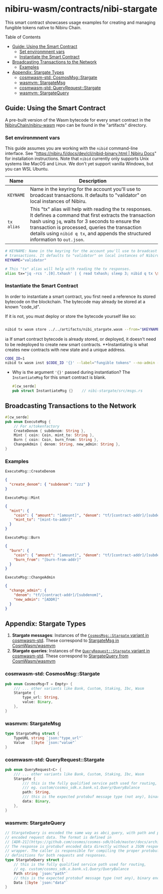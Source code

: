 # nibiru-wasm/contracts/nibi-stargate

This smart contract showcases usage examples for creating and managing fungible tokens native to Nibiru Chain.

Table of Contents

- [Guide: Using the Smart Contract](#guide-using-the-smart-contract)
  - [Set environmnent vars](#set-environmnent-vars)
  - [Instantiate the Smart Contract](#instantiate-the-smart-contract)
- [Broadcasting Transactions to the Network](#broadcasting-transactions-to-the-network)
  - [Examples](#examples)
- [Appendix: Stargate Types](#appendix-stargate-types)
  - [cosmwasm-std: CosmosMsg::Stargate](#cosmwasm-std-cosmosmsgstargate)
  - [wasmvm: StargateMsg](#wasmvm-stargatemsg)
  - [cosmwasm-std: QueryRequest::Stargate](#cosmwasm-std-queryrequeststargate)
  - [wasmvm: StargateQuery](#wasmvm-stargatequery)

## Guide: Using the Smart Contract

A pre-built version of the Wasm bytecode for every smart contract in the
[NibiruChain/nibiru-wasm](https://github.com/NibiruChain/nibiru-wasm) repo can be
found in the "artifacts" directory.

### Set environmnent vars

This guide assumes you are working with the `nibid` command-line interface. See "[https://nibiru.fi/docs/dev/cli/nibid-binary.html | Nibiru Docs](https://nibiru.fi/docs/dev/cli)" for installation instructions. Note that `nibid` currently only supports Unix systems like MacOS and Linux. We don't yet support vanilla Windows, but you can WSL Ubuntu.

| Name | Description |
| --- | --- |
| `KEYNAME` | Name in the keyring for the account you'll use to broadcast transactions. It defaults to "validator" on local instances of Nibiru. |
| `tx alias` | This "tx" alias will help with reading the tx responses. It defines a command that first extracts the transaction hash using `jq`, waits for 3 seconds to ensure the transaction is processed, queries the transaction details using `nibid q tx`, and appends the structured information to `out.json`. |

```bash
# KEYNAME: Name in the keyring for the account you'll use to broadcast 
# transactions. It defaults to "validator" on local instances of Nibiru.
KEYNAME="validator"    

# This "tx" alias will help with reading the tx responses.
alias tx="jq -rcs '.[0].txhash' | { read txhash; sleep 3; nibid q tx \$txhash | jq '{txhash, height, code, logs, tx, gas_wanted, gas_used}' >> out.json}"
```

### Instantiate the Smart Contract

In order to instantiate a smart contract, you first need a reference its stored
bytecode on the blockchain. The bytecode may already be stored at a known
"code_id". 

If it is not, you must deploy or store the bytecode yourself like so:
```bash

nibid tx wasm store ../../artifacts/nibi_stargate.wasm --from="$KEYNAME" --gas=2000999 -y | tx
```

ℹ️a If smart contract bytecode is already stored, or deployed, it doesn't need to
be redeployed to create new smart contracts. **Instantiating is what creates new
contracts with new state and a unique address.

```bash
CODE_ID=1
nibid tx wasm inst $CODE_ID '{}' --label="fungible tokens" --no-admin --from="$KEYNAME" -y | tx 
```

- Why is the argument `'{}'` passed during instantiation?
    The `InstantiateMsg` for this smart contract is blank.
    ```rust
    #[cw_serde]
    pub struct InstantiateMsg {}    // nibi-stargate/src/msgs.rs
    ```

## Broadcasting Transactions to the Network

```rust
#[cw_serde]
pub enum ExecuteMsg {
    // For x/tokenfactory
    CreateDenom { subdenom: String },
    Mint { coin: Coin, mint_to: String },
    Burn { coin: Coin, burn_from: String },
    ChangeAdmin { denom: String, new_admin: String },
}
```

### Examples

`ExecuteMsg::CreateDenom`

```json
{
  "create_denom": { "subdenom": "zzz" }
}
```

`ExecuteMsg::Mint`

```json
{ 
  "mint": { 
    "coin": { "amount": "[amount]", "denom": "tf/[contract-addr]/[subdenom]" }, 
    "mint_to": "[mint-to-addr]" 
  } 
}
```

`ExecuteMsg::Burn`

```json
{ 
  "burn": { 
    "coin": { "amount": "[amount]", "denom": "tf/[contract-addr]/[subdenom]" }, 
    "burn_from": "[burn-from-addr]" 
  } 
}
```

`ExecuteMsg::ChangeAdmin`

```json
{ 
  "change_admin": { 
    "denom": "tf/[contract-addr]/[subdenom]", 
    "new_admin": "[ADDR]" 
  } 
}
```

## Appendix: Stargate Types

1.  **Stargate messages**: Instances of the [`CosmosMsg::Stargate` variant in
    cosmwasm-std](https://docs.rs/cosmwasm-std/1.4.1/cosmwasm_std/enum.CosmosMsg.html). These correspond to
    [StargateMsg in CosmWasm/wasmvm](https://pkg.go.dev/github.com/CosmWasm/wasmvm@v1.4.1/types#StargateMsg) 
2.  **Stargate queries**: Instances of the [`QueryRequest::Stargate` variant in
    cosmwasm-std](https://docs.rs/cosmwasm-std/1.4.1/cosmwasm_std/enum.QueryRequest.html). These correspond to
    [StargateQuery from CosmWasm/wasmvm](https://pkg.go.dev/github.com/CosmWasm/wasmvm@v1.4.1/types#StargateMsg)

### cosmwasm-std: CosmosMsg::Stargate

```rust
pub enum CosmosMsg<T = Empty> {
    /// ... other variants like Bank, Custom, Staking, Ibc, Wasm
    Stargate {
        type_url: String,
        value: Binary,
    },
}
```

### wasmvm: StargateMsg

```go
type StargateMsg struct {
	TypeURL string `json:"type_url"`
	Value   []byte `json:"value"`
}
```

### cosmwasm-std: QueryRequest::Stargate

```rust
pub enum QueryRequest<C> {
    /// ... other variants like Bank, Custom, Staking, Ibc, Wasm
    Stargate {
        /// this is the fully qualified service path used for routing,
        /// eg. custom/cosmos_sdk.x.bank.v1.Query/QueryBalance
        path: String,
        /// this is the expected protobuf message type (not any), binary encoded
        data: Binary,
    },
}
```

### wasmvm: StargateQuery

```go
// StargateQuery is encoded the same way as abci_query, with path and protobuf
// encoded request data. The format is defined in
// [ADR-21](https://github.com/cosmos/cosmos-sdk/blob/master/docs/architecture/adr-021-protobuf-query-encoding.md).
// The response is protobuf encoded data directly without a JSON response
// wrapper. The caller is responsible for compiling the proper protobuf
// definitions for both requests and responses.
type StargateQuery struct {
	// this is the fully qualified service path used for routing,
	// eg. custom/cosmos_sdk.x.bank.v1.Query/QueryBalance
	Path string `json:"path"`
	// this is the expected protobuf message type (not any), binary encoded
	Data []byte `json:"data"`
}
```